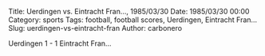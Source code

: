 Title: Uerdingen vs. Eintracht Fran…, 1985/03/30
Date: 1985/03/30 00:00
Category: sports
Tags: football, football scores, Uerdingen, Eintracht Fran…
Slug: uerdingen-vs-eintracht-fran
Author: carbonero


Uerdingen 1 - 1 Eintracht Fran…
